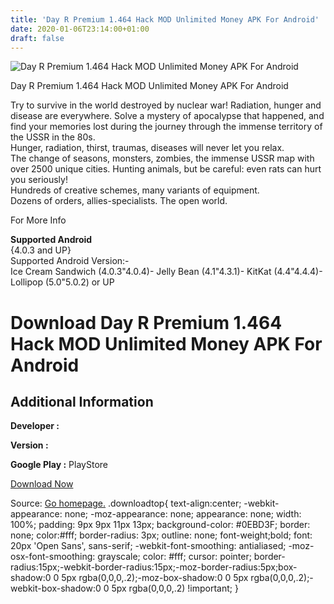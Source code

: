 ```yaml
---
title: 'Day R Premium 1.464 Hack MOD Unlimited Money APK For Android'
date: 2020-01-06T23:14:00+01:00
draft: false
---
```


![Day R Premium 1.464 Hack MOD Unlimited Money APK For Android](https://i0.wp.com/apkhome.net/wp-content/uploads/2017/05/Day-R-Premium-1.464.png "Day R Premium 1.464 Hack MOD Unlimited Money APK For Android")

  

Day R Premium 1.464 Hack MOD Unlimited Money APK For Android

Try to survive in the world destroyed by nuclear war! Radiation, hunger and disease are everywhere. Solve a mystery of apocalypse that happened, and find your memories lost during the journey through the immense territory of the USSR in the 80s.  
Hunger, radiation, thirst, traumas, diseases will never let you relax.  
The change of seasons, monsters, zombies, the immense USSR map with over 2500 unique cities. Hunting animals, but be careful: even rats can hurt you seriously!  
Hundreds of creative schemes, many variants of equipment.  
Dozens of orders, allies-specialists. The open world.

For More Info

**Supported Android**  
{4.0.3 and UP}  
Supported Android Version:-  
Ice Cream Sandwich (4.0.3"4.0.4)- Jelly Bean (4.1"4.3.1)- KitKat (4.4"4.4.4)- Lollipop (5.0"5.0.2) or UP

Download Day R Premium 1.464 Hack MOD Unlimited Money APK For Android
=====================================================================

Additional Information
----------------------

**Developer :**

**Version :**

**Google Play :** PlayStore

  

[Download Now](https://store4app.co/post/day-r-premium-1-464-hack-mod-unlimited-money-apk-for-android_1573671966)

  
Source: [Go homepage.](https://store4app.co/post/day-r-premium-1-464-hack-mod-unlimited-money-apk-for-android_1573671966) .downloadtop{ text-align:center; -webkit-appearance: none; -moz-appearance: none; appearance: none; width: 100%; padding: 9px 9px 11px 13px; background-color: #0EBD3F; border: none; color:#fff; border-radius: 3px; outline: none; font-weight;bold; font: 20px 'Open Sans', sans-serif; -webkit-font-smoothing: antialiased; -moz-osx-font-smoothing: grayscale; color: #fff; cursor: pointer; border-radius:15px;-webkit-border-radius:15px;-moz-border-radius:5px;box-shadow:0 0 5px rgba(0,0,0,.2);-moz-box-shadow:0 0 5px rgba(0,0,0,.2);-webkit-box-shadow:0 0 5px rgba(0,0,0,.2) !important; }